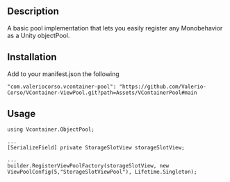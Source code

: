 ## Description
A basic pool implementation that lets you easily register any Monobehavior as a Unity objectPool.

## Installation
Add to your manifest.json the following
```
"com.valeriocorso.vcontainer-pool": "https://github.com/Valerio-Corso/VContainer-ViewPool.git?path=Assets/VContainerPool#main
```

## Usage
```
using Vcontainer.ObjectPool;

...
[SerializeField] private StorageSlotView storageSlotView;

...
builder.RegisterViewPoolFactory(storageSlotView, new ViewPoolConfig(5,"StorageSlotViewPool"), Lifetime.Singleton);
```
